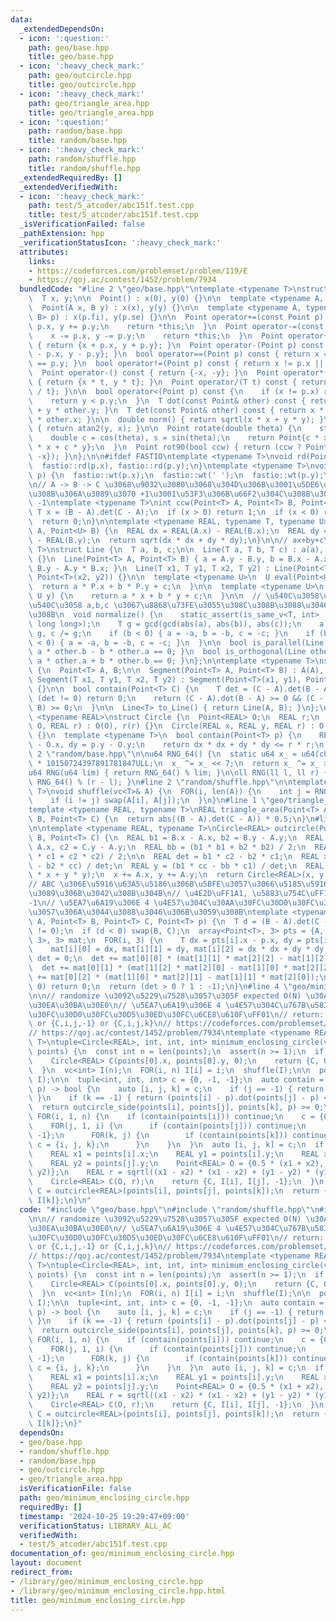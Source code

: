 ```yaml
---
data:
  _extendedDependsOn:
  - icon: ':question:'
    path: geo/base.hpp
    title: geo/base.hpp
  - icon: ':heavy_check_mark:'
    path: geo/outcircle.hpp
    title: geo/outcircle.hpp
  - icon: ':heavy_check_mark:'
    path: geo/triangle_area.hpp
    title: geo/triangle_area.hpp
  - icon: ':question:'
    path: random/base.hpp
    title: random/base.hpp
  - icon: ':heavy_check_mark:'
    path: random/shuffle.hpp
    title: random/shuffle.hpp
  _extendedRequiredBy: []
  _extendedVerifiedWith:
  - icon: ':heavy_check_mark:'
    path: test/5_atcoder/abc151f.test.cpp
    title: test/5_atcoder/abc151f.test.cpp
  _isVerificationFailed: false
  _pathExtension: hpp
  _verificationStatusIcon: ':heavy_check_mark:'
  attributes:
    links:
    - https://codeforces.com/problemset/problem/119/E
    - https://qoj.ac/contest/1452/problem/7934
  bundledCode: "#line 2 \"geo/base.hpp\"\ntemplate <typename T>\nstruct Point {\n\
    \  T x, y;\n\n  Point() : x(0), y(0) {}\n\n  template <typename A, typename B>\n\
    \  Point(A x, B y) : x(x), y(y) {}\n\n  template <typename A, typename B>\n  Point(pair<A,\
    \ B> p) : x(p.fi), y(p.se) {}\n\n  Point operator+=(const Point p) {\n    x +=\
    \ p.x, y += p.y;\n    return *this;\n  }\n  Point operator-=(const Point p) {\n\
    \    x -= p.x, y -= p.y;\n    return *this;\n  }\n  Point operator+(Point p) const\
    \ { return {x + p.x, y + p.y}; }\n  Point operator-(Point p) const { return {x\
    \ - p.x, y - p.y}; }\n  bool operator==(Point p) const { return x == p.x && y\
    \ == p.y; }\n  bool operator!=(Point p) const { return x != p.x || y != p.y; }\n\
    \  Point operator-() const { return {-x, -y}; }\n  Point operator*(T t) const\
    \ { return {x * t, y * t}; }\n  Point operator/(T t) const { return {x / t, y\
    \ / t}; }\n\n  bool operator<(Point p) const {\n    if (x != p.x) return x < p.x;\n\
    \    return y < p.y;\n  }\n  T dot(const Point& other) const { return x * other.x\
    \ + y * other.y; }\n  T det(const Point& other) const { return x * other.y - y\
    \ * other.x; }\n\n  double norm() { return sqrtl(x * x + y * y); }\n  double angle()\
    \ { return atan2(y, x); }\n\n  Point rotate(double theta) {\n    static_assert(!is_integral<T>::value);\n\
    \    double c = cos(theta), s = sin(theta);\n    return Point{c * x - s * y, s\
    \ * x + c * y};\n  }\n  Point rot90(bool ccw) { return (ccw ? Point{-y, x} : Point{y,\
    \ -x}); }\n};\n\n#ifdef FASTIO\ntemplate <typename T>\nvoid rd(Point<T>& p) {\n\
    \  fastio::rd(p.x), fastio::rd(p.y);\n}\ntemplate <typename T>\nvoid wt(Point<T>&\
    \ p) {\n  fastio::wt(p.x);\n  fastio::wt(' ');\n  fastio::wt(p.y);\n}\n#endif\n\
    \n// A -> B -> C \u3068\u9032\u3080\u3068\u304D\u306B\u3001\u5DE6\u306B\u66F2\u304C\
    \u308B\u306A\u3089\u3070 +1\u3001\u53F3\u306B\u66F2\u304C\u308B\u306A\u3089\u3070\
    \ -1\ntemplate <typename T>\nint ccw(Point<T> A, Point<T> B, Point<T> C) {\n \
    \ T x = (B - A).det(C - A);\n  if (x > 0) return 1;\n  if (x < 0) return -1;\n\
    \  return 0;\n}\n\ntemplate <typename REAL, typename T, typename U>\nREAL dist(Point<T>\
    \ A, Point<U> B) {\n  REAL dx = REAL(A.x) - REAL(B.x);\n  REAL dy = REAL(A.y)\
    \ - REAL(B.y);\n  return sqrt(dx * dx + dy * dy);\n}\n\n// ax+by+c\ntemplate <typename\
    \ T>\nstruct Line {\n  T a, b, c;\n\n  Line(T a, T b, T c) : a(a), b(b), c(c)\
    \ {}\n  Line(Point<T> A, Point<T> B) { a = A.y - B.y, b = B.x - A.x, c = A.x *\
    \ B.y - A.y * B.x; }\n  Line(T x1, T y1, T x2, T y2) : Line(Point<T>(x1, y1),\
    \ Point<T>(x2, y2)) {}\n\n  template <typename U>\n  U eval(Point<U> P) {\n  \
    \  return a * P.x + b * P.y + c;\n  }\n\n  template <typename U>\n  T eval(U x,\
    \ U y) {\n    return a * x + b * y + c;\n  }\n\n  // \u540C\u3058\u76F4\u7DDA\u304C\
    \u540C\u3058 a,b,c \u3067\u8868\u73FE\u3055\u308C\u308B\u3088\u3046\u306B\u3059\
    \u308B\n  void normalize() {\n    static_assert(is_same_v<T, int> || is_same_v<T,\
    \ long long>);\n    T g = gcd(gcd(abs(a), abs(b)), abs(c));\n    a /= g, b /=\
    \ g, c /= g;\n    if (b < 0) { a = -a, b = -b, c = -c; }\n    if (b == 0 && a\
    \ < 0) { a = -a, b = -b, c = -c; }\n  }\n\n  bool is_parallel(Line other) { return\
    \ a * other.b - b * other.a == 0; }\n  bool is_orthogonal(Line other) { return\
    \ a * other.a + b * other.b == 0; }\n};\n\ntemplate <typename T>\nstruct Segment\
    \ {\n  Point<T> A, B;\n\n  Segment(Point<T> A, Point<T> B) : A(A), B(B) {}\n \
    \ Segment(T x1, T y1, T x2, T y2) : Segment(Point<T>(x1, y1), Point<T>(x2, y2))\
    \ {}\n\n  bool contain(Point<T> C) {\n    T det = (C - A).det(B - A);\n    if\
    \ (det != 0) return 0;\n    return (C - A).dot(B - A) >= 0 && (C - B).dot(A -\
    \ B) >= 0;\n  }\n\n  Line<T> to_Line() { return Line(A, B); }\n};\n\ntemplate\
    \ <typename REAL>\nstruct Circle {\n  Point<REAL> O;\n  REAL r;\n  Circle(Point<REAL>\
    \ O, REAL r) : O(O), r(r) {}\n  Circle(REAL x, REAL y, REAL r) : O(x, y), r(r)\
    \ {}\n  template <typename T>\n  bool contain(Point<T> p) {\n    REAL dx = p.x\
    \ - O.x, dy = p.y - O.y;\n    return dx * dx + dy * dy <= r * r;\n  }\n};\n#line\
    \ 2 \"random/base.hpp\"\n\nu64 RNG_64() {\n  static u64 x_ = u64(chrono::duration_cast<chrono::nanoseconds>(chrono::high_resolution_clock::now().time_since_epoch()).count())\
    \ * 10150724397891781847ULL;\n  x_ ^= x_ << 7;\n  return x_ ^= x_ >> 9;\n}\n\n\
    u64 RNG(u64 lim) { return RNG_64() % lim; }\n\nll RNG(ll l, ll r) { return l +\
    \ RNG_64() % (r - l); }\n#line 2 \"random/shuffle.hpp\"\n\ntemplate <typename\
    \ T>\nvoid shuffle(vc<T>& A) {\n  FOR(i, len(A)) {\n    int j = RNG(0, i + 1);\n\
    \    if (i != j) swap(A[i], A[j]);\n  }\n}\n#line 1 \"geo/triangle_area.hpp\"\n\
    template <typename REAL, typename T>\nREAL triangle_area(Point<T> A, Point<T>\
    \ B, Point<T> C) {\n  return abs((B - A).det(C - A)) * 0.5;\n}\n#line 4 \"geo/outcircle.hpp\"\
    \n\ntemplate <typename REAL, typename T>\nCircle<REAL> outcircle(Point<T> A, Point<T>\
    \ B, Point<T> C) {\n  REAL b1 = B.x - A.x, b2 = B.y - A.y;\n  REAL c1 = C.x -\
    \ A.x, c2 = C.y - A.y;\n  REAL bb = (b1 * b1 + b2 * b2) / 2;\n  REAL cc = (c1\
    \ * c1 + c2 * c2) / 2;\n\n  REAL det = b1 * c2 - b2 * c1;\n  REAL x = (bb * c2\
    \ - b2 * cc) / det;\n  REAL y = (b1 * cc - bb * c1) / det;\n  REAL r = sqrt(x\
    \ * x + y * y);\n  x += A.x, y += A.y;\n  return Circle<REAL>(x, y, r);\n}\n\n\
    // ABC \u306E\u5916\u63A5\u5186\u306B\u5BFE\u3057\u3066\u5185\u5916\u3069\u3061\
    \u3089\u306B\u3042\u308B\u304B\n// \u4E2D\uFF1A1, \u5883\u754C\uFF1A0, \u5916\uFF1A\
    -1\n// \u5EA7\u6A19\u306E 4 \u4E57\u304C\u30AA\u30FC\u30D0\u30FC\u30D5\u30ED\u30FC\
    \u3057\u306A\u3044\u3088\u3046\u306B\u3059\u308B\ntemplate <typename T>\nint outcircle_side(Point<T>\
    \ A, Point<T> B, Point<T> C, Point<T> p) {\n  T d = (B - A).det(C - A);\n  assert(d\
    \ != 0);\n  if (d < 0) swap(B, C);\n  array<Point<T>, 3> pts = {A, B, C};\n  array<array<T,\
    \ 3>, 3> mat;\n  FOR(i, 3) {\n    T dx = pts[i].x - p.x, dy = pts[i].y - p.y;\n\
    \    mat[i][0] = dx, mat[i][1] = dy, mat[i][2] = dx * dx + dy * dy;\n  }\n  T\
    \ det = 0;\n  det += mat[0][0] * (mat[1][1] * mat[2][2] - mat[1][2] * mat[2][1]);\n\
    \  det += mat[0][1] * (mat[1][2] * mat[2][0] - mat[1][0] * mat[2][2]);\n  det\
    \ += mat[0][2] * (mat[1][0] * mat[2][1] - mat[1][1] * mat[2][0]);\n  if (det ==\
    \ 0) return 0;\n  return (det > 0 ? 1 : -1);\n}\n#line 4 \"geo/minimum_enclosing_circle.hpp\"\
    \n\n// randomize \u3092\u5229\u7528\u3057\u305F expected O(N) \u30A2\u30EB\u30B4\
    \u30EA\u30BA\u30E0\n// \u5EA7\u6A19\u306E 4 \u4E57\u304C\u767B\u5834\uFF01\u30AA\
    \u30FC\u30D0\u30FC\u30D5\u30ED\u30FC\u6CE8\u610F\uFF01\n// return: {C,0,-1,-1}\
    \ or {C,i,j,-1} or {C,i,j,k}\n// https://codeforces.com/problemset/problem/119/E\n\
    // https://qoj.ac/contest/1452/problem/7934\ntemplate <typename REAL, typename\
    \ T>\ntuple<Circle<REAL>, int, int, int> minimum_enclosing_circle(vc<Point<T>>\
    \ points) {\n  const int n = len(points);\n  assert(n >= 1);\n  if (n == 1) {\n\
    \    Circle<REAL> C(points[0].x, points[0].y, 0);\n    return {C, 0, -1, -1};\n\
    \  }\n  vc<int> I(n);\n  FOR(i, n) I[i] = i;\n  shuffle(I);\n\n  points = rearrange(points,\
    \ I);\n\n  tuple<int, int, int> c = {0, -1, -1};\n  auto contain = [&](Point<T>\
    \ p) -> bool {\n    auto [i, j, k] = c;\n    if (j == -1) { return p == points[i];\
    \ }\n    if (k == -1) { return (points[i] - p).dot(points[j] - p) <= 0; }\n  \
    \  return outcircle_side(points[i], points[j], points[k], p) >= 0;\n  };\n\n \
    \ FOR(i, 1, n) {\n    if (contain(points[i])) continue;\n    c = {0, i, -1};\n\
    \    FOR(j, 1, i) {\n      if (contain(points[j])) continue;\n      c = {i, j,\
    \ -1};\n      FOR(k, j) {\n        if (contain(points[k])) continue;\n       \
    \ c = {i, j, k};\n      }\n    }\n  }\n  auto [i, j, k] = c;\n  if (k == -1) {\n\
    \    REAL x1 = points[i].x;\n    REAL y1 = points[i].y;\n    REAL x2 = points[j].x;\n\
    \    REAL y2 = points[j].y;\n    Point<REAL> O = {0.5 * (x1 + x2), 0.5 * (y1 +\
    \ y2)};\n    REAL r = sqrtl((x1 - x2) * (x1 - x2) + (y1 - y2) * (y1 - y2)) / 2;\n\
    \    Circle<REAL> C(O, r);\n    return {C, I[i], I[j], -1};\n  }\n  Circle<REAL>\
    \ C = outcircle<REAL>(points[i], points[j], points[k]);\n  return {C, I[i], I[j],\
    \ I[k]};\n}\n"
  code: "#include \"geo/base.hpp\"\n#include \"random/shuffle.hpp\"\n#include \"geo/outcircle.hpp\"\
    \n\n// randomize \u3092\u5229\u7528\u3057\u305F expected O(N) \u30A2\u30EB\u30B4\
    \u30EA\u30BA\u30E0\n// \u5EA7\u6A19\u306E 4 \u4E57\u304C\u767B\u5834\uFF01\u30AA\
    \u30FC\u30D0\u30FC\u30D5\u30ED\u30FC\u6CE8\u610F\uFF01\n// return: {C,0,-1,-1}\
    \ or {C,i,j,-1} or {C,i,j,k}\n// https://codeforces.com/problemset/problem/119/E\n\
    // https://qoj.ac/contest/1452/problem/7934\ntemplate <typename REAL, typename\
    \ T>\ntuple<Circle<REAL>, int, int, int> minimum_enclosing_circle(vc<Point<T>>\
    \ points) {\n  const int n = len(points);\n  assert(n >= 1);\n  if (n == 1) {\n\
    \    Circle<REAL> C(points[0].x, points[0].y, 0);\n    return {C, 0, -1, -1};\n\
    \  }\n  vc<int> I(n);\n  FOR(i, n) I[i] = i;\n  shuffle(I);\n\n  points = rearrange(points,\
    \ I);\n\n  tuple<int, int, int> c = {0, -1, -1};\n  auto contain = [&](Point<T>\
    \ p) -> bool {\n    auto [i, j, k] = c;\n    if (j == -1) { return p == points[i];\
    \ }\n    if (k == -1) { return (points[i] - p).dot(points[j] - p) <= 0; }\n  \
    \  return outcircle_side(points[i], points[j], points[k], p) >= 0;\n  };\n\n \
    \ FOR(i, 1, n) {\n    if (contain(points[i])) continue;\n    c = {0, i, -1};\n\
    \    FOR(j, 1, i) {\n      if (contain(points[j])) continue;\n      c = {i, j,\
    \ -1};\n      FOR(k, j) {\n        if (contain(points[k])) continue;\n       \
    \ c = {i, j, k};\n      }\n    }\n  }\n  auto [i, j, k] = c;\n  if (k == -1) {\n\
    \    REAL x1 = points[i].x;\n    REAL y1 = points[i].y;\n    REAL x2 = points[j].x;\n\
    \    REAL y2 = points[j].y;\n    Point<REAL> O = {0.5 * (x1 + x2), 0.5 * (y1 +\
    \ y2)};\n    REAL r = sqrtl((x1 - x2) * (x1 - x2) + (y1 - y2) * (y1 - y2)) / 2;\n\
    \    Circle<REAL> C(O, r);\n    return {C, I[i], I[j], -1};\n  }\n  Circle<REAL>\
    \ C = outcircle<REAL>(points[i], points[j], points[k]);\n  return {C, I[i], I[j],\
    \ I[k]};\n}"
  dependsOn:
  - geo/base.hpp
  - random/shuffle.hpp
  - random/base.hpp
  - geo/outcircle.hpp
  - geo/triangle_area.hpp
  isVerificationFile: false
  path: geo/minimum_enclosing_circle.hpp
  requiredBy: []
  timestamp: '2024-10-25 19:29:47+09:00'
  verificationStatus: LIBRARY_ALL_AC
  verifiedWith:
  - test/5_atcoder/abc151f.test.cpp
documentation_of: geo/minimum_enclosing_circle.hpp
layout: document
redirect_from:
- /library/geo/minimum_enclosing_circle.hpp
- /library/geo/minimum_enclosing_circle.hpp.html
title: geo/minimum_enclosing_circle.hpp
---
```

